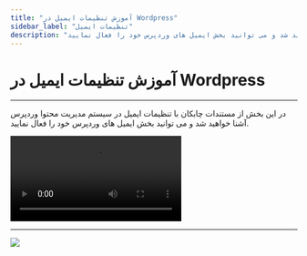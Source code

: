```yaml
---
title: "آموزش تنظیمات ایمیل در Wordpress"
sidebar_label: "تنظیمات ایمیل"
description: "در این بخش از مستندات چابکان با تنظیمات ایمیل در سیستم مدیریت محتوا وردپرس آشنا خواهید شد و می توانید بخش ایمیل های وردپرس خود را فعال نمایید."
---
```


# آموزش تنظیمات ایمیل در Wordpress
---

در این بخش از مستندات چابکان با تنظیمات ایمیل در سیستم مدیریت محتوا وردپرس آشنا خواهید شد و می توانید بخش ایمیل های وردپرس خود را فعال نمایید.

<video controls width="300">
  <source src="https://s1.chabokan.net/docs/videos/wordpress-email.mp4" />
</video>

---
<a href="https://hub.chabokan.net/fa/services/create/wordpress" ><img src="https://s1.chabokan.net/docs/images/wordpress-docs-banner-1.jpg" /></a>
